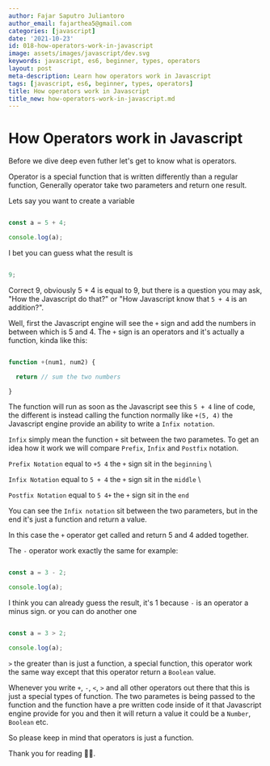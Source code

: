 ```yaml
---
author: Fajar Saputro Juliantoro
author_email: fajarthea5@gmail.com
categories: [javascript]
date: '2021-10-23'
id: 018-how-operators-work-in-javascript
image: assets/images/javascript/dev.svg
keywords: javascript, es6, beginner, types, operators
layout: post
meta-description: Learn how operators work in Javascript
tags: [javascript, es6, beginner, types, operators]
title: How operators work in Javascript
title_new: how-operators-work-in-javascript.md
---
```




# How Operators work in Javascript



Before we dive deep even futher let's get to know what is operators.



Operator is a special function that is written differently than a regular function, Generally operator take two parameters and return one result.



Lets say you want to create a variable



```js

const a = 5 + 4;

console.log(a);

```



I bet you can guess what the result is



```js

9;

```



Correct 9, obviously 5 + 4 is equal to 9, but there is a question you may ask, "How the Javascript do that?" or "How Javascript know that `5 + 4` is an addition?".



Well, first the Javascript engine will see the `+` sign and add the numbers in between which is 5 and 4. The `+` sign is an operators and it's actually a function, kinda like this:



```js

function +(num1, num2) {

  return // sum the two numbers

}

```



The function will run as soon as the Javascript see this `5 + 4` line of code, the different is instead calling the function normally like `+(5, 4)` the Javascript engine provide an ability to write a `Infix notation`.



`Infix` simply mean the function `+` sit between the two parametes. To get an idea how it work we will compare `Prefix`, `Infix` and `Postfix` notation.



`Prefix Notation` equal to `+5 4` the `+` sign sit in the `beginning` \

`Infix Notation` equal to `5 + 4` the `+` sign sit in the `middle` \

`Postfix Notation` equal to `5 4+` the `+` sign sit in the `end`



You can see the `Infix notation` sit between the two parameters, but in the end it's just a function and return a value.

In this case the `+` operator get called and return 5 and 4 added together.



The `-` operator work exactly the same for example:



```js

const a = 3 - 2;

console.log(a);

```



I think you can already guess the result, it's 1 because `-` is an operator a minus sign. or you can do another one



```js

const a = 3 > 2;

console.log(a);

```



`>` the greater than is just a function, a special function, this operator work the same way except that this operator return a `Boolean` value.



Whenever you write `+`, `-`, `<`, `>` and all other operators out there that this is just a special types of function. The two parametes is being passed to the function and the function have a pre written code inside of it that Javascript engine provide for you and then it will return a value it could be a `Number`, `Boolean` etc.



So please keep in mind that operators is just a function.



Thank you for reading 🙇‍♂️.
